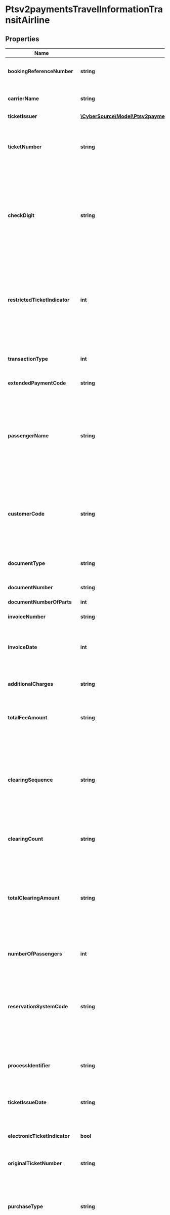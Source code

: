 # Ptsv2paymentsTravelInformationTransitAirline

## Properties
Name | Type | Description | Notes
------------ | ------------- | ------------- | -------------
**bookingReferenceNumber** | **string** | Reference number for the airline booking. Required if ticket numbers are not issued. | [optional] 
**carrierName** | **string** | Airline that generated the ticket. Format: English characters only. Optional request field. | [optional] 
**ticketIssuer** | [**\CyberSource\Model\Ptsv2paymentsTravelInformationTransitAirlineTicketIssuer**](Ptsv2paymentsTravelInformationTransitAirlineTicketIssuer.md) |  | [optional] 
**ticketNumber** | **string** | Ticket number. Format: English characters only. Restricted string data type that indicates a sequence of letters, numbers, and spaces; special characters are not included. Optional request field. | [optional] 
**checkDigit** | **string** | Check digit for the ticket number. CyberSource recommends that you validate the check digit. With Discover and Diners Club, a valid ticket number has these characteristics: - The value is numeric. - The first three digits are a valid IATA2 license plate carrier code. - The last digit is a check digit or zero (0). - All remaining digits are nonzero. | [optional] 
**restrictedTicketIndicator** | **int** | Flag that indicates whether or not the ticket is restricted (nonrefundable). Possible values: - 0: No restriction (refundable) - 1: Restricted (nonrefundable) Format: English characters only. Restricted string data type that indicates a sequence of letters, numbers, and spaces; special characters are not included. Optional request field. | [optional] 
**transactionType** | **int** | Type of charge. Possible values: - 01: Charge is for an airline ticket - 02: Charge is for an item that is not an airline ticket | [optional] 
**extendedPaymentCode** | **string** | The field is not currently supported. | [optional] 
**passengerName** | **string** | Name of the passenger to whom the ticket was issued.  This will always be a single passenger&#39;s name. If there are more than one passengers, provide only the primary passenger&#39;s name. Do not include special characters such as commas, hyphens, or apostrophes. Only ASCII characters are supported. Format: English characters only. Optional request field. | [optional] 
**customerCode** | **string** | Reference number or code that identifies the cardholder. Format: English characters only. Restricted string data type that indicates a sequence of letters, numbers, and spaces; special characters are not included. Optional request field. | [optional] 
**documentType** | **string** | Airline document type code that specifies the purpose of the transaction. Format: English characters only. Optional request field.  | Code | Description | | --- | --- | | 01 | Passenger ticket | | 02 | Additional collection | | 03 | Excess baggage | | 04 | Miscellaneous charge order (MCO) or prepaid ticket authorization | | 05 | Special service ticket | | 06 | Supported refund | | 07 | Unsupported refund | | 08 | Lost ticket application | | 09 | Tour order voucher | | 10 | Ticket by mail | | 11 | Undercharge adjustment | | 12 | Group ticket | | 13 | Exchange adjustment | | 14 | SPD or air freight | | 15 | In-flight adjustment | | 16 | Agency passenger ticket | | 17 | Agency tour order or voucher | | 18 | Agency miscellaneous charge order (MCO) | | 19 | Agency exchange order | | 20 | Agency group ticket | | 21 | Debit adjustment for duplicate refund or use | | 22 | In-flight merchandise order | | 23 | Catalogue merchandise order | | 24 | In-flight phone charges | | 25 | Frequent flyer fee or purchase | | 26 | Kennel charge | | 27 | Animal transportation charge | | 28 | Firearms case | | 29 | Upgrade charge | | 30 | Credit for unused transportation | | 31 | Credit for class of service adjustment | | 32 | Credit for denied boarding | | 33 | Credit for miscellaneous refund | | 34 | Credit for lost ticket refund | | 35 | Credit for exchange refund | | 36 | Credit for overcharge adjustment | | 37 | Credit for multiple Unused tickets | | 38 | Exchange order | | 39 | Self-service ticket | | 41 | In-flight duty-free purchase | | 42 | Senior citizen discount booklets | | 43 | Club membership fee | | 44 | Coupon book | | 45 | In-flight charges | | 46 | Tour deposit | | 47 | Frequent flyer overnight delivery charge | | 48 | Frequent flyer fulfillment | | 49 | Small package delivery | | 50 | Vendor sale | | 51 | Miscellaneous taxes or fees | | 52 | Travel agency fee | | 60 | Vendor refund or credit | | 64 | Duty free sale | | 65 | Preferred seat upgrade | | 66 | Cabin upgrade | | 67 | Lounge or club access or day pass | | 68 | Agent assisted reservation or ticketing fee | | 69 | Ticket change or cancel fee | | 70 | Trip insurance | | 71 | Unaccompanied minor | | 72 | Standby fee | | 73 | Curbside baggage | | 74 | In-flight medical equipment | | 75 | Ticket or pass print fee | | 76 | Checked sporting or special equipment | | 77 | Dry ice fee | | 78 | Mail or postage fee | | 79 | Club membership fee or temporary trial | | 80 | Frequent flyer activation or reinstatement | | 81 | Gift certificate | | 82 | Onboard or in-flight prepaid voucher | | 83 | Optional services fee | | 84 | Advance purchase for excess baggage | | 85 | Advance purchase for preferred seat upgrade | | 86 | Advance purchase for cabin upgrade | | 87 | Advance purchase for optional services | | 88 | WiFi | | 89 | Packages | | 90 | In-flight entertainment or internet access | | 91 | Overweight bag fee | | 92 | Sleep sets | | 93 | Special purchase fee | | [optional] 
**documentNumber** | **string** | The field is not currently supported. | [optional] 
**documentNumberOfParts** | **int** | The field is not currently supported. | [optional] 
**invoiceNumber** | **string** | Invoice number for the airline transaction. | [optional] 
**invoiceDate** | **int** | Invoice date. The format is YYYYMMDD. If this value is included in the request, it is used in the creation of the invoice number. See \&quot;Invoice Number,\&quot; | [optional] 
**additionalCharges** | **string** | Description of the charge if the charge does not involve an airline ticket. For example: Excess baggage. | [optional] 
**totalFeeAmount** | **string** | Total fee for the ticket. This value cannot exceed &#x60;99999999999999999999&#x60; (twenty 9s). Format: English characters only. Optional request field. | [optional] 
**clearingSequence** | **string** | Number that identifies the clearing message when multiple clearing messages are allowed per authorized transaction. Each clearing message linked to one authorization request must include a unique clearing sequence number between 1 and the total number of clearing records. Format: English characters only. Optional request field. | [optional] 
**clearingCount** | **string** | Total number of clearing messages associated with the authorization request. Format: English characters only. Optional request field. | [optional] 
**totalClearingAmount** | **string** | Total clearing amount for all transactions in the clearing count set. This value cannot exceed &#x60;99999999999999999999&#x60; (twenty 9s). Format: English characters only. If this field is not set and if the total amount from the original authorization is not NULL, the total clearing amount is set to the total amount from the original authorization. | [optional] 
**numberOfPassengers** | **int** | Number of passengers for whom the ticket was issued. Format: English characters only. Optional request field. | [optional] 
**reservationSystemCode** | **string** | Code that specifies the computerized reservation system used to make the reservation and purchase the ticket. Format: English characters only. Restricted string data type that indicates a sequence of letters, numbers, and spaces; special characters are not included. Optional request field. | [optional] 
**processIdentifier** | **string** | Airline process identifier. This value is the airline&#39;s three-digit IATA1 code which is used to process extended payment airline tickets. | [optional] 
**ticketIssueDate** | **string** | Date on which the transaction occurred. Format: &#x60;YYYYMMDD&#x60; Format: English characters only. Optional request field. | [optional] 
**electronicTicketIndicator** | **bool** | Flag that indicates whether an electronic ticket was issued. Possible values: - &#x60;true&#x60; - &#x60;false&#x60; Optional request field. | [optional] 
**originalTicketNumber** | **string** | Original ticket number when the transaction is for a replacement ticket. | [optional] 
**purchaseType** | **string** | Type of purchase. Possible values: - &#x60;EXC&#x60;: Exchange ticket - &#x60;MSC&#x60;: Miscellaneous (not a ticket purchase and not a transaction related to an exchange ticket) - &#x60;REF&#x60;: Refund - &#x60;TKT&#x60;: Ticket Format: English characters only. Optional request field. | [optional] 
**creditReasonIndicator** | **string** | Reason for the credit. Possible values: - &#x60;A&#x60;: Cancellation of the ancillary passenger transport purchase. - &#x60;B&#x60;: Cancellation of the airline ticket and the passenger transport ancillary purchase. - &#x60;C&#x60;: Cancellation of the airline ticket. - &#x60;O&#x60;: Other. - &#x60;P&#x60;: Partial refund of the airline ticket. Format: English characters only.  Optional request field. | [optional] 
**ticketChangeIndicator** | **string** | Type of update. Possible values: - &#x60;C&#x60;: Change to the existing ticket. - &#x60;N&#x60;: New ticket. Format: English characters only Optional request field. | [optional] 
**planNumber** | **string** | Plan number based on the fare. This value is provided by the airline. Format: English characters only. Optional request field. | [optional] 
**arrivalDate** | **string** | Date of arrival for the last leg of the trip. Format: &#x60;MMDDYYYY&#x60; English characters only. Optional request field. | [optional] 
**restrictedTicketDesciption** | **string** | Text that describes the ticket limitations, such as _nonrefundable_. Format: English characters only. Optional request field. | [optional] 
**exchangeTicketAmount** | **string** | Amount of the exchanged ticket. Format: English characters only. | [optional] 
**exchangeTicketFeeAmount** | **string** | Fee for exchanging the ticket. Format: English characters only. Optional request field. | [optional] 
**reservationType** | **string** | The field is not currently supported. | [optional] 
**boardingFeeAmount** | **string** | Boarding fee. | [optional] 
**legs** | [**\CyberSource\Model\Ptsv2paymentsTravelInformationTransitAirlineLegs[]**](Ptsv2paymentsTravelInformationTransitAirlineLegs.md) |  | [optional] 
**ancillaryInformation** | [**\CyberSource\Model\Ptsv2paymentsTravelInformationTransitAirlineAncillaryInformation**](Ptsv2paymentsTravelInformationTransitAirlineAncillaryInformation.md) |  | [optional] 

[[Back to Model list]](../README.md#documentation-for-models) [[Back to API list]](../README.md#documentation-for-api-endpoints) [[Back to README]](../README.md)



